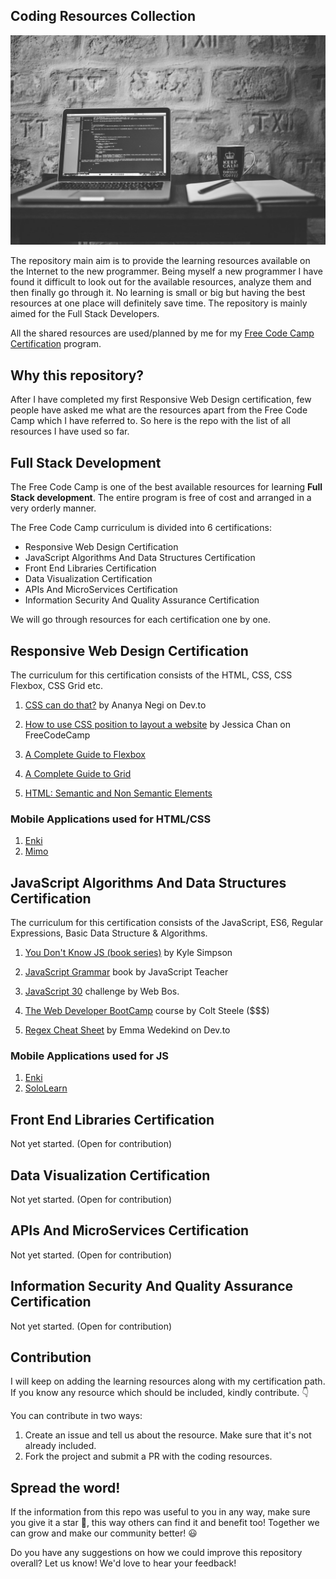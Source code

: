 ## Coding Resources Collection

![Coding Resource Image](./coding-resource.jpeg)

The repository main aim is to provide the learning resources available on the Internet to the new programmer. Being myself a new programmer I have found it difficult to look out for the available resources, analyze them and then finally go through it. No learning is small or big but having the best resources at one place will definitely save time. The repository is mainly aimed for the Full Stack Developers.

All the shared resources are used/planned by me for my [Free Code Camp Certification](https://learn.freecodecamp.org/) program.

## Why this repository?

After I have completed my first Responsive Web Design certification, few people have asked me what are the resources apart from the Free Code Camp which I have referred to. So here is the repo with the list of all resources I have used so far.

## Full Stack Development

The Free Code Camp is one of the best available resources for learning **Full Stack development**. The entire program is free of cost and arranged in a very orderly manner.

The Free Code Camp curriculum is divided into 6 certifications:
-   Responsive Web Design Certification
-   JavaScript Algorithms And Data Structures Certification
-   Front End Libraries Certification
-   Data Visualization Certification
-   APIs And MicroServices Certification
-   Information Security And Quality Assurance Certification

We will go through resources for each certification one by one.

## Responsive Web Design Certification
The curriculum for this certification consists of the HTML, CSS, CSS Flexbox, CSS Grid etc.


1. [CSS can do that?](https://dev.to/ananyaneogi/css-can-do-that-18g7) by Ananya Negi on Dev.to 

2. [How to use CSS position to layout a website](https://medium.freecodecamp.org/how-to-use-css-position-to-layout-a-website-with-example-code-38592bb9e276) by Jessica Chan on FreeCodeCamp

3. [A Complete Guide to Flexbox](https://css-tricks.com/snippets/css/a-guide-to-flexbox/) 

4. [A Complete Guide to Grid](https://css-tricks.com/snippets/css/complete-guide-grid/)

5. [HTML: Semantic and Non Semantic Elements](https://developer.mozilla.org/en-US/docs/Web/HTML/Element)

### Mobile Applications used for HTML/CSS
1. [Enki](https://www.enki.com/)
2. [Mimo](https://getmimo.com/)

## JavaScript Algorithms And Data Structures Certification

The curriculum for this certification consists of the JavaScript, ES6, Regular Expressions, Basic Data Structure & Algorithms.

1. [You Don't Know JS (book series)](https://github.com/getify/You-Dont-Know-JS) by Kyle Simpson

2. [JavaScript Grammar](http://www.javascriptgrammar.com/?v=bio) book by JavaScript Teacher

3. [JavaScript 30](https://javascript30.com/) challenge by Web Bos.

4. [The Web Developer BootCamp](https://www.udemy.com/the-web-developer-bootcamp/) course by  Colt Steele ($$$)

5. [Regex Cheat Sheet](https://dev.to/emmawedekind/regex-cheat-sheet-2j2a) by Emma Wedekind on Dev.to

### Mobile Applications used for JS
1. [Enki](https://www.enki.com/)
2. [SoloLearn](https://www.sololearn.com/)

## Front End Libraries Certification
Not yet started. (Open for contribution)

## Data Visualization Certification
Not yet started. (Open for contribution)

## APIs And MicroServices Certification
Not yet started. (Open for contribution)

## Information Security And Quality Assurance Certification
Not yet started. (Open for contribution)

## Contribution

I will keep on adding the learning resources along with my certification path. If you know any resource which should be included, kindly contribute. 👇

You can contribute in two ways:

1. Create an issue and tell us about the resource. Make sure that it's not already included.
2. Fork the project and submit a PR with the coding resources.

## Spread the word!

If the information from this repo was useful to you in any way, make sure you give it a star 🌟, this way others can find it and benefit too! Together we can grow and make our community better! :smiley:

Do you have any suggestions on how we could improve this repository overall? Let us know! We'd love to hear your feedback!
